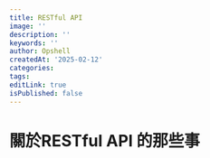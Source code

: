 ```yaml
---
title: RESTful API
image: ''
description: ''
keywords: ''
author: Opshell
createdAt: '2025-02-12'
categories: 
tags: 
editLink: true
isPublished: false
---
```

# 關於RESTful API 的那些事
